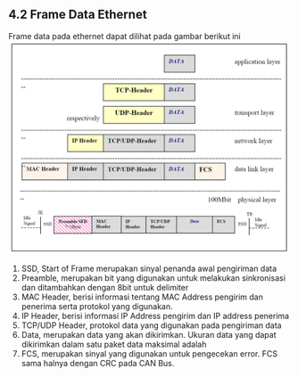 ## 4.2 Frame Data Ethernet

Frame data pada ethernet dapat dilihat pada gambar berikut ini   
![](/assets/2017-11-14_094627.png)

1. SSD, Start of Frame merupakan sinyal penanda awal pengiriman data
2. Preamble, merupakan bit yang digunakan untuk melakukan sinkronisasi dan ditambahkan dengan 8bit untuk delimiter
3. MAC Header, berisi informasi tentang MAC Address pengirim dan penerima serta protokol yang digunakan.
4. IP Header, berisi informasi IP Address pengirim dan IP address penerima
5. TCP/UDP Header, protokol data yang digunakan pada pengiriman data
6. Data, merupakan data yang akan dikirimkan. Ukuran data yang dapat dikirimkan dalam satu paket data maksimal adalah 
7. FCS, merupakan sinyal yang digunakan untuk pengecekan error. FCS sama halnya dengan CRC pada CAN Bus.



